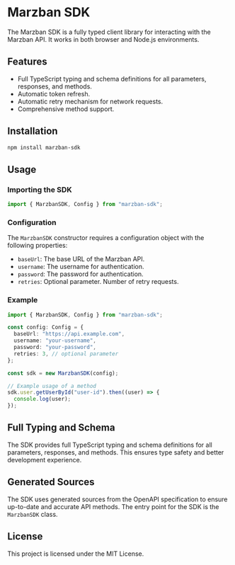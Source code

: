 # Marzban SDK

The Marzban SDK is a fully typed client library for interacting with the Marzban API. It works in both browser and Node.js environments.


## Features

- Full TypeScript typing and schema definitions for all parameters, responses, and methods.
- Automatic token refresh.
- Automatic retry mechanism for network requests.
- Comprehensive method support.

## Installation

```sh
npm install marzban-sdk
```

## Usage

### Importing the SDK

```typescript
import { MarzbanSDK, Config } from "marzban-sdk";
```

### Configuration

The `MarzbanSDK` constructor requires a configuration object with the following properties:

- `baseUrl`: The base URL of the Marzban API.
- `username`: The username for authentication.
- `password`: The password for authentication.
- `retries`: Optional parameter. Number of retry requests.

### Example

```typescript
import { MarzbanSDK, Config } from "marzban-sdk";

const config: Config = {
  baseUrl: "https://api.example.com",
  username: "your-username",
  password: "your-password",
  retries: 3, // optional parameter
};

const sdk = new MarzbanSDK(config);

// Example usage of a method
sdk.user.getUserById("user-id").then((user) => {
  console.log(user);
});
```

## Full Typing and Schema

The SDK provides full TypeScript typing and schema definitions for all parameters, responses, and methods. This ensures type safety and better development experience.

## Generated Sources

The SDK uses generated sources from the OpenAPI specification to ensure up-to-date and accurate API methods. The entry point for the SDK is the `MarzbanSDK` class.

## License

This project is licensed under the MIT License.
